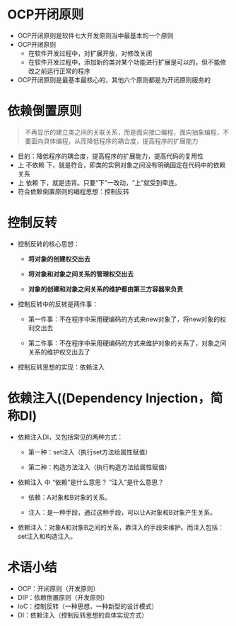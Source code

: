 # OCP开闭原则

- OCP开闭原则是软件七大开发原则当中最基本的一个原则
- OCP开闭原则
  * 在软件开发过程中，对扩展开放，对修改关闭
  * 在软件开发过程中，添加新的类对某个功能进行扩展是可以的，但不能修改之前运行正常的程序
- OCP开闭原则是最基本最核心的，其他六个原则都是为开闭原则服务的

# 依赖倒置原则

> 不再显示的建立类之间的关联关系，而是面向接口编程，面向抽象编程，不要面向具体编程，从而降低程序的耦合度，提高程序的扩展能力

* 目的：降低程序的耦合度，提高程序的扩展能力，提高代码的复用性
* 上 不依赖 下，就是符合，即类的实例对象之间没有明确固定在代码中的依赖关系
* 上 依赖 下，就是违背。只要“下”一改动，“上”就受到牵连。
* 符合依赖倒置原则的编程思想：控制反转

# 控制反转

- 控制反转的核心思想：

  - **将对象的创建权交出去**

  - **将对象和对象之间关系的管理权交出去**

  - **对象的创建和对象之间关系的维护都由第三方容器来负责**

- 控制反转中的反转是两件事： 

  - 第一件事：不在程序中采用硬编码的方式来new对象了，将new对象的权利交出去

  - 第二件事：不在程序中采用硬编码的方式来维护对象的关系了，对象之间关系的维护权交出去了

- 控制反转思想的实现：依赖注入

# 依赖注入((Dependency Injection，简称DI)

- 依赖注入DI，又包括常见的两种方式： 

  - 第一种：set注入（执行set方法给属性赋值）

  - 第二种：构造方法注入（执行构造方法给属性赋值）

- 依赖注入 中 “依赖”是什么意思？ “注入”是什么意思？ 

  - 依赖：A对象和B对象的关系。

  - 注入：是一种手段，通过这种手段，可以让A对象和B对象产生关系。

- 依赖注入：对象A和对象B之间的关系，靠注入的手段来维护。而注入包括：set注入和构造注入。

# 术语小结

- OCP：开闭原则（开发原则）
- DIP：依赖倒置原则（开发原则）
- IoC：控制反转（一种思想，一种新型的设计模式）
- DI：依赖注入（控制反转思想的具体实现方式）

